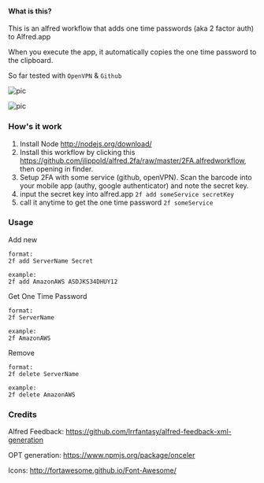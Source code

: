 #### What is this?

This is an alfred workflow that adds one time passwords (aka 2 factor auth) to Alfred.app

When you execute the app, it automatically copies the one time password to the clipboard.

So far tested with `OpenVPN` & `Github`

![pic](http://i.imgur.com/R9BFGgh.png)

![pic](http://i.imgur.com/wlkx0OR.png)

### How's it work

1. Install Node http://nodejs.org/download/
2. Install this workflow by clicking this https://github.com/jlippold/alfred.2fa/raw/master/2FA.alfredworkflow, then opening in finder.
3. Setup 2FA with some service (github, openVPN). Scan the barcode into your mobile app (authy, google authenticator) and note the secret key.
4. input the secret key into alfred.app `2f add someService secretKey`
5. call it anytime to get the one time password `2f someService`

### Usage

Add new

```
format:
2f add ServerName Secret

example:
2f add AmazonAWS ASDJKS34DHUY12
```

Get One Time Password

```
format:
2f ServerName

example:
2f AmazonAWS
```

Remove

```
format:
2f delete ServerName

example:
2f delete AmazonAWS
```


### Credits 

Alfred Feedback: https://github.com/lrrfantasy/alfred-feedback-xml-generation

OPT generation: https://www.npmjs.org/package/onceler

Icons: http://fortawesome.github.io/Font-Awesome/
